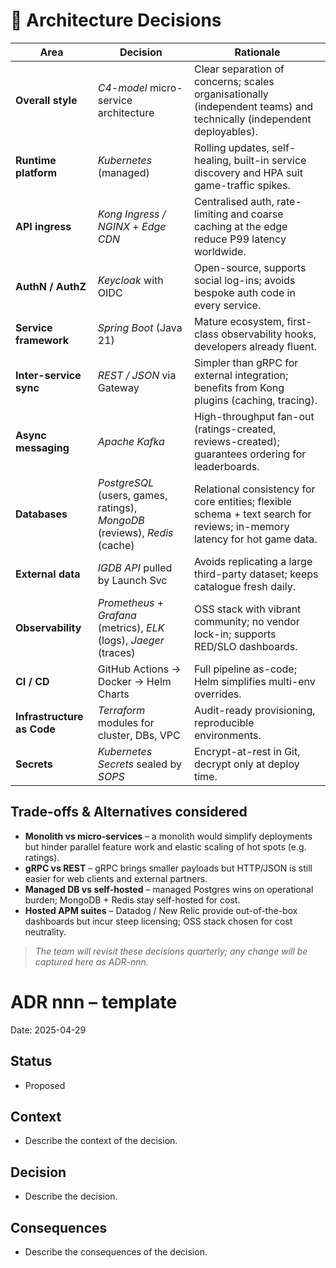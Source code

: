 # 📝 Architecture Decisions

| Area | Decision                                                                   | Rationale |
|------|----------------------------------------------------------------------------|-----------|
| **Overall style** | *C4-model* micro-service architecture                                      | Clear separation of concerns; scales organisationally (independent teams) and technically (independent deployables). |
| **Runtime platform** | *Kubernetes* (managed)                                                     | Rolling updates, self-healing, built-in service discovery and HPA suit game-traffic spikes. |
| **API ingress** | *Kong Ingress / NGINX* + *Edge CDN*                                        | Centralised auth, rate-limiting and coarse caching at the edge reduce P99 latency worldwide. |
| **AuthN / AuthZ** | *Keycloak* with OIDC                                                       | Open-source, supports social log-ins; avoids bespoke auth code in every service. |
| **Service framework** | *Spring Boot* (Java 21)                                                    | Mature ecosystem, first-class observability hooks, developers already fluent. |
| **Inter-service sync** | *REST / JSON* via Gateway                                                  | Simpler than gRPC for external integration; benefits from Kong plugins (caching, tracing). |
| **Async messaging** | *Apache Kafka*                                                             | High-throughput fan-out (ratings-created, reviews-created); guarantees ordering for leaderboards. |
| **Databases** | *PostgreSQL* (users, games, ratings), *MongoDB* (reviews), *Redis* (cache) | Relational consistency for core entities; flexible schema + text search for reviews; in-memory latency for hot game data. |
| **External data** | *IGDB API* pulled by Launch Svc                                            | Avoids replicating a large third-party dataset; keeps catalogue fresh daily. |
| **Observability** | *Prometheus* + *Grafana* (metrics), *ELK* (logs), *Jaeger* (traces)        | OSS stack with vibrant community; no vendor lock-in; supports RED/SLO dashboards. |
| **CI / CD** | GitHub Actions → Docker → Helm Charts                                      | Full pipeline as-code; Helm simplifies multi-env overrides. |
| **Infrastructure as Code** | *Terraform* modules for cluster, DBs, VPC                                  | Audit-ready provisioning, reproducible environments. |
| **Secrets** | *Kubernetes Secrets* sealed by *SOPS*                                      | Encrypt-at-rest in Git, decrypt only at deploy time. |

## Trade-offs & Alternatives considered

* **Monolith vs micro-services** – a monolith would simplify deployments but hinder parallel feature work and elastic scaling of hot spots (e.g. ratings).
* **gRPC vs REST** – gRPC brings smaller payloads but HTTP/JSON is still easier for web clients and external partners.
* **Managed DB vs self-hosted** – managed Postgres wins on operational burden; MongoDB + Redis stay self-hosted for cost.
* **Hosted APM suites** – Datadog / New Relic provide out-of-the-box dashboards but incur steep licensing; OSS stack chosen for cost neutrality.

> _The team will revisit these decisions quarterly; any change will be captured here as ADR-nnn._

# ADR nnn – template
Date: 2025-04-29

## Status
* Proposed

## Context
* Describe the context of the decision.

## Decision
* Describe the decision.

## Consequences
* Describe the consequences of the decision.